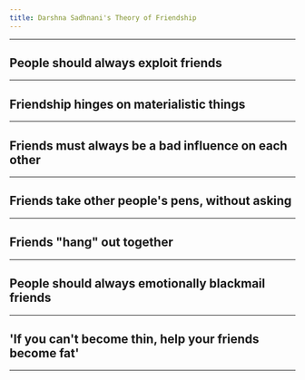 ```yaml
---
title: Darshna Sadhnani's Theory of Friendship
---
```


---

## People should always exploit friends

---

## Friendship hinges on materialistic things

---

## Friends must always be a bad influence on each other

---

## Friends take other people's pens, without asking

---

## Friends "hang" out together

---

## People should always emotionally blackmail friends

---

## 'If you can't become thin, help your friends become fat'

---
